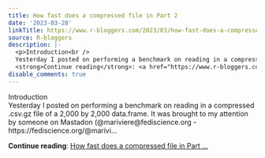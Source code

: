 ```yaml
---
title: How fast does a compressed file in Part 2
date: '2023-03-28'
linkTitle: https://www.r-bloggers.com/2023/03/how-fast-does-a-compressed-file-in-part-2/
source: R-bloggers
description: |-
  <p>Introduction<br />
  Yesterday I posted on performing a benchmark on reading in a compressed .csv.gz file of a 2,000 by 2,000 data.frame. It was brought to my attention by someone on Mastadon (@mariviere@fediscience.org - https://fediscience.org/@marivi...</p>
  <strong>Continue reading</strong>: <a href="https://www.r-bloggers.com/2023/03/how-fast-does-a-compressed-file-in-part-2/">How fast does a compressed file in Part ...
disable_comments: true
---
```

<p>Introduction<br />
Yesterday I posted on performing a benchmark on reading in a compressed .csv.gz file of a 2,000 by 2,000 data.frame. It was brought to my attention by someone on Mastadon (@mariviere@fediscience.org - https://fediscience.org/@marivi...</p>
<strong>Continue reading</strong>: <a href="https://www.r-bloggers.com/2023/03/how-fast-does-a-compressed-file-in-part-2/">How fast does a compressed file in Part ...